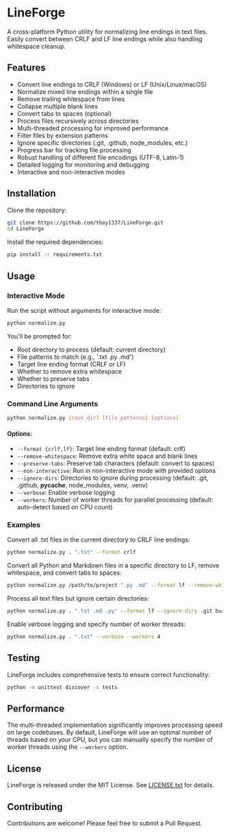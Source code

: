# LineForge

A cross-platform Python utility for normalizing line endings in text files. Easily convert between CRLF and LF line endings while also handling whitespace cleanup.

## Features

- Convert line endings to CRLF (Windows) or LF (Unix/Linux/macOS)
- Normalize mixed line endings within a single file
- Remove trailing whitespace from lines
- Collapse multiple blank lines
- Convert tabs to spaces (optional)
- Process files recursively across directories
- Multi-threaded processing for improved performance
- Filter files by extension patterns
- Ignore specific directories (.git, .github, node_modules, etc.)
- Progress bar for tracking file processing
- Robust handling of different file encodings (UTF-8, Latin-1)
- Detailed logging for monitoring and debugging
- Interactive and non-interactive modes

## Installation

Clone the repository:

```bash
git clone https://github.com/tboy1337/LineForge.git
cd LineForge
```

Install the required dependencies:

```bash
pip install -r requirements.txt
```

## Usage

### Interactive Mode

Run the script without arguments for interactive mode:

```bash
python normalize.py
```

You'll be prompted for:
- Root directory to process (default: current directory)
- File patterns to match (e.g., '.txt .py .md')
- Target line ending format (CRLF or LF)
- Whether to remove extra whitespace
- Whether to preserve tabs
- Directories to ignore

### Command Line Arguments

```bash
python normalize.py [root_dir] [file_patterns] [options]
```

#### Options:

- `--format {crlf,lf}`: Target line ending format (default: crlf)
- `--remove-whitespace`: Remove extra white space and blank lines
- `--preserve-tabs`: Preserve tab characters (default: convert to spaces)
- `--non-interactive`: Run in non-interactive mode with provided options
- `--ignore-dirs`: Directories to ignore during processing (default: .git, .github, __pycache__, node_modules, venv, .venv)
- `--verbose`: Enable verbose logging
- `--workers`: Number of worker threads for parallel processing (default: auto-detect based on CPU count)

### Examples

Convert all .txt files in the current directory to CRLF line endings:
```bash
python normalize.py . ".txt" --format crlf
```

Convert all Python and Markdown files in a specific directory to LF, remove whitespace, and convert tabs to spaces:
```bash
python normalize.py /path/to/project ".py .md" --format lf --remove-whitespace
```

Process all text files but ignore certain directories:
```bash
python normalize.py . ".txt .md .py" --format lf --ignore-dirs .git build dist
```

Enable verbose logging and specify number of worker threads:
```bash
python normalize.py . ".txt" --verbose --workers 4
```

## Testing

LineForge includes comprehensive tests to ensure correct functionality:

```bash
python -m unittest discover -s tests
```

## Performance

The multi-threaded implementation significantly improves processing speed on large codebases. By default, LineForge will use an optimal number of threads based on your CPU, but you can manually specify the number of worker threads using the `--workers` option.

## License

LineForge is released under the MIT License. See [LICENSE.txt](LICENSE.txt) for details.

## Contributing

Contributions are welcome! Please feel free to submit a Pull Request. 